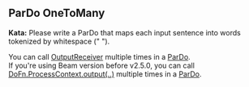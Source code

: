 <!--
  ~  Licensed to the Apache Software Foundation (ASF) under one
  ~  or more contributor license agreements.  See the NOTICE file
  ~  distributed with this work for additional information
  ~  regarding copyright ownership.  The ASF licenses this file
  ~  to you under the Apache License, Version 2.0 (the
  ~  "License"); you may not use this file except in compliance
  ~  with the License.  You may obtain a copy of the License at
  ~
  ~      http://www.apache.org/licenses/LICENSE-2.0
  ~
  ~  Unless required by applicable law or agreed to in writing, software
  ~  distributed under the License is distributed on an "AS IS" BASIS,
  ~  WITHOUT WARRANTIES OR CONDITIONS OF ANY KIND, either express or implied.
  ~  See the License for the specific language governing permissions and
  ~  limitations under the License.
  -->

ParDo OneToMany
---------------

**Kata:** Please write a ParDo that maps each input sentence into words tokenized by whitespace
(" ").

<div class="hint">
  You can call <a href="https://beam.apache.org/releases/javadoc/current/org/apache/beam/sdk/transforms/DoFn.OutputReceiver.html">
  OutputReceiver</a> multiple times in a
  <a href="https://beam.apache.org/releases/javadoc/current/org/apache/beam/sdk/transforms/ParDo.html">
  ParDo</a>.
</div>

<div class="hint">
  If you're using Beam version before v2.5.0, you can call
  <a href="https://beam.apache.org/releases/javadoc/current/org/apache/beam/sdk/transforms/DoFn.WindowedContext.html#output-OutputT-">
  DoFn.ProcessContext.output(..)</a> multiple times in a
  <a href="https://beam.apache.org/releases/javadoc/current/org/apache/beam/sdk/transforms/ParDo.html">ParDo</a>.
</div>
